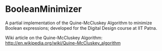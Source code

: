 BooleanMinimizer
================

A partial implementation of the Quine-McCluskey Algorithm to minimize Boolean expressions; developed for the
Digital Design course at IIT Patna.

Wiki article on the Quine-McCluskey Algorithm: 
http://en.wikipedia.org/wiki/Quine–McCluskey_algorithm

